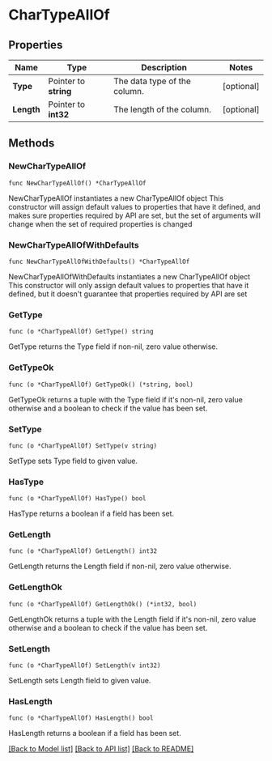 # CharTypeAllOf

## Properties

Name | Type | Description | Notes
------------ | ------------- | ------------- | -------------
**Type** | Pointer to **string** | The data type of the column. | [optional] 
**Length** | Pointer to **int32** | The length of the column. | [optional] 

## Methods

### NewCharTypeAllOf

`func NewCharTypeAllOf() *CharTypeAllOf`

NewCharTypeAllOf instantiates a new CharTypeAllOf object
This constructor will assign default values to properties that have it defined,
and makes sure properties required by API are set, but the set of arguments
will change when the set of required properties is changed

### NewCharTypeAllOfWithDefaults

`func NewCharTypeAllOfWithDefaults() *CharTypeAllOf`

NewCharTypeAllOfWithDefaults instantiates a new CharTypeAllOf object
This constructor will only assign default values to properties that have it defined,
but it doesn't guarantee that properties required by API are set

### GetType

`func (o *CharTypeAllOf) GetType() string`

GetType returns the Type field if non-nil, zero value otherwise.

### GetTypeOk

`func (o *CharTypeAllOf) GetTypeOk() (*string, bool)`

GetTypeOk returns a tuple with the Type field if it's non-nil, zero value otherwise
and a boolean to check if the value has been set.

### SetType

`func (o *CharTypeAllOf) SetType(v string)`

SetType sets Type field to given value.

### HasType

`func (o *CharTypeAllOf) HasType() bool`

HasType returns a boolean if a field has been set.

### GetLength

`func (o *CharTypeAllOf) GetLength() int32`

GetLength returns the Length field if non-nil, zero value otherwise.

### GetLengthOk

`func (o *CharTypeAllOf) GetLengthOk() (*int32, bool)`

GetLengthOk returns a tuple with the Length field if it's non-nil, zero value otherwise
and a boolean to check if the value has been set.

### SetLength

`func (o *CharTypeAllOf) SetLength(v int32)`

SetLength sets Length field to given value.

### HasLength

`func (o *CharTypeAllOf) HasLength() bool`

HasLength returns a boolean if a field has been set.


[[Back to Model list]](../README.md#documentation-for-models) [[Back to API list]](../README.md#documentation-for-api-endpoints) [[Back to README]](../README.md)


